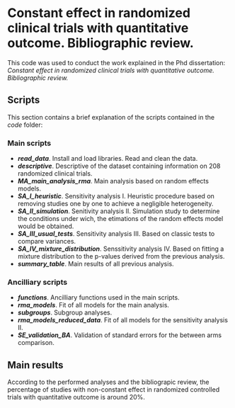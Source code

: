 # Constant effect in randomized clinical trials with quantitative outcome. Bibliographic review.

This code was used to conduct the work explained in the Phd dissertation: *Constant effect in randomized clinical trials with quantitative outcome. Bibliographic review.*

## Scripts

This section contains a brief explanation of the scripts contained in the *code* folder:

### Main scripts

- _**read_data**_. Install and load libraries. Read and clean the data.
- _**descriptive**_. Descriptive of the dataset containing information on 208 randomized clinical trials.
- _**MA_main_analysis_rma**_. Main analysis based on random effects models.
- _**SA_I_heuristic**_. Sensitivity analysis I. Heuristic procedure based on removing studies one by one to achieve a negligible heterogeneity.
- _**SA_II_simulation**_. Senitivity analysis II. Simulation study to determine the conditions under wich, the etimations of the random effects model would be obtained.
- _**SA_III_usual_tests**_. Sensitivity analysis III. Based on classic tests to compare variances.
- _**SA_IV_mixture_distribution**_. Senssitivity analysis IV. Based on fitting a mixture distribution to the p-values derived from the previous analysis.
- _**summary_table**_. Main results of all previous analysis.


### Ancilliary scripts

- _**functions**_. Ancilliary functions used in the main scripts.
- _**rma_models**_. Fit of all models for the main analysis.
- _**subgroups**_. Subgroup analyses.
- _**rma_models_reduced_data**_. Fit of all models for the sensitivity analysis II.
- _**SE_validation_BA**_. Validation of standard errors for the between arms comparison.

## Main results

According to the performed analyses and the bibliograpic review, the percentage of studies with non-constant effect in randomized controlled trials with quantitative outcome is around 20%.

